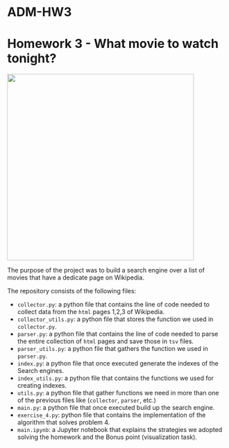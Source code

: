 # ADM-HW3
# Homework 3 - What movie to watch tonight?

<p align="left">
<img src="https://d3c1jucybpy4ua.cloudfront.net/data/63462/big_picture/popcorn.jpg?1567006493" height=430 
</p>
  
The purpose of the project was to build a search engine over a list of movies that have a dedicate page on Wikipedia.

The repository consists of the following files:
* `collector.py`: a python file that contains the line of code needed to collect data from the `html` pages 1,2,3 of Wikipedia.
* `collector_utils.py`: a python file that stores the function we used in `collector.py`.
* `parser.py`: a python file that contains the line of code needed to parse the entire collection of `html` pages and save those in `tsv` files.
* `parser_utils.py`: a python file that gathers the function we used in `parser.py`.
* `index.py`: a python file that once executed generate the indexes of the Search engines.
* `index_utils.py`: a python file that contains the functions we used for creating indexes.
* `utils.py`: a python file that gather functions we need in more than one of the previous files like (`collector`, `parser`, etc.)
* `main.py`: a python file that once executed build up the search engine. 
* `exercise_4.py`: python file that contains the implementation of the algorithm that solves problem 4.
* `main.ipynb`: a Jupyter notebook that explains the strategies we adopted solving the homework and the Bonus point (visualization task).
